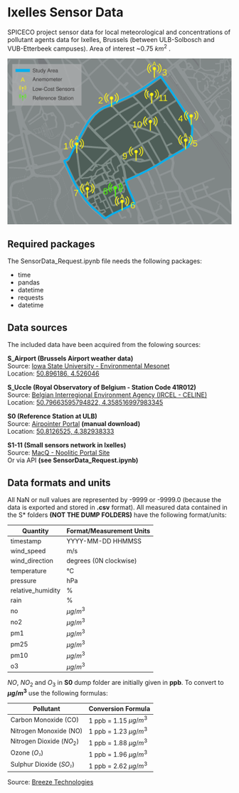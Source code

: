 # Ixelles Sensor Data
SPICECO project sensor data for local meteorological and concentrations of pollutant agents data for  Ixelles, Brussels (between ULB-Solbosch and VUB-Etterbeek campuses). Area of interest ~0.75 $km^{2}$ .

![Ixelles study case map](./study_case_map.svg)

## Required packages
The SensorData_Request.ipynb file needs the following packages:
* time
* pandas
* datetime
* requests
* datetime


## Data sources
The included data have been acquired from the folowing sources:

**S_Airport (Brussels Airport weather data)**\
Source: [Iowa State University - Environmental Mesonet](https://mesonet.agron.iastate.edu/request/download.phtml?network=BE__ASOS)\
Location: [50.896186, 4.526046](https://maps.google.com/?q=%3C50.896186%3E,%3C4.526046%3E)


**S_Uccle (Royal Observatory of Belgium - Station Code 41R012)**\
Source: [Belgian Interregional Environment Agency (IRCEL - CELINE)](https://geo.irceline.be/sos/static/client/jsClient/?&locale=en)\
Location: [50.79663595794822, 4.358516997983345](https://maps.google.com/?q=%3C50.79663595794822%3E,%3C4.358516997983345%3E)


**S0 (Reference Station at ULB)**\
Source: [Airpointer Portal](https://airpointer-2018-00637.recordum.net/) **(manual download)**\
Location: [50.8126525, 4.382938333](https://maps.google.com/?q=%3C50.8126525%3E,%3C4.382938333%3E)


**S1-11 (Small sensors network in Ixelles)**\
Source: [MacQ - Noolitic Portal Site](https://qsenseair.macq.eu/login?redirect=/macqqsense2/70b3d5e5fffe11bc)\
Or via API **(see SensorData_Request.ipynb)**


## Data formats and units

All NaN or null values are represented by -9999 or -9999.0 (because the data is exported and stored in **.csv** format). All measured data contained in the S* folders **(NOT THE DUMP FOLDERS)** have the following format/units:

|      **Quantity**      |           **Format/Measurement Units**          |
|------------------------|-------------------------------------------------|
| timestamp              | YYYY-MM-DD HHMMSS                               |
| wind_speed             | m/s                                             |
| wind_direction         | degrees (0N clockwise)                          |
| temperature            | &deg;C                                          |
| pressure               | hPa                                             |
| relative_humidity      | %                                               |
| rain                   | %                                               |
| no                     | $µg/m^{3}$                                      |
| no2                    | $µg/m^{3}$                                      |
| pm1                    | $µg/m^{3}$                                      |
| pm25                   | $µg/m^{3}$                                      |
| pm10                   | $µg/m^{3}$                                      |
| o3                     | $µg/m^{3}$                                      |



$NO$, $NO_{2}$ and $O_{3}$ in **S0** dump folder are initially given in **ppb**. To convert to **$µg/m^{3}$** use the following formulas:

|        **Pollutant**        |   **Conversion Formula**   |
|-----------------------------|----------------------------|
| Carbon Monoxide (CO)        | 1  ppb  = 1.15 $µg/m^{3}$  |
| Nitrogen Monoxide (NO)      | 1  ppb  = 1.23 $µg/m^{3}$  |
| Nitrogen Dioxide ($NO_{2}$) | 1  ppb  = 1.88 $µg/m^{3}$  |
| Ozone ($O_^_{3}$)             | 1  ppb  = 1.96 $µg/m^{3}$  |
| Sulphur Dioxide ($SO_^_{2}$)  | 1  ppb  = 2.62 $µg/m^{3}$  |

Source: [Breeze Technologies](https://www.breeze-technologies.de/blog/air-pollution-how-to-convert-between-mgm3-%C2%B5gm3-ppm-ppb/)
